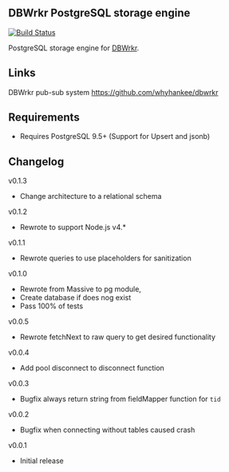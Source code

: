 ## DBWrkr PostgreSQL storage engine

[![Build Status](https://travis-ci.org/HPieters/dbwrkr-postgresql.svg?branch=master)](https://travis-ci.org/HPieters/dbwrkr-postgresql.svg?branch=master)

PostgreSQL storage engine for [DBWrkr](https://github.com/whyhankee/dbwrkr). 

## Links

DBWrkr pub-sub system <https://github.com/whyhankee/dbwrkr>

## Requirements

- Requires PostgreSQL 9.5+ (Support for Upsert and jsonb)

## Changelog

v0.1.3
* Change architecture to a relational schema

v0.1.2
* Rewrote to support Node.js v4.*

v0.1.1
* Rewrote queries to use placeholders for sanitization 

v0.1.0
* Rewrote from Massive to pg module, 
* Create database if does nog exist
* Pass 100% of tests 

v0.0.5
* Rewrote fetchNext to raw query to get desired functionality 

v0.0.4
* Add pool disconnect to disconnect function 

v0.0.3
* Bugfix always return string from fieldMapper function for `tid` 

v0.0.2
* Bugfix when connecting without tables caused crash

v0.0.1
* Initial release